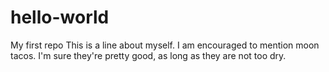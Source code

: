 # hello-world
My first repo
This is a line about myself. I am encouraged to mention moon tacos. I'm sure they're pretty good, as long as they are not too dry.
